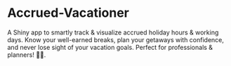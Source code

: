 # Accrued-Vacationer
A Shiny app to smartly track &amp; visualize accrued holiday hours &amp; working days. Know your well-earned breaks, plan your getaways with confidence, and never lose sight of your vacation goals. Perfect for professionals &amp; planners! 🌴📆.
